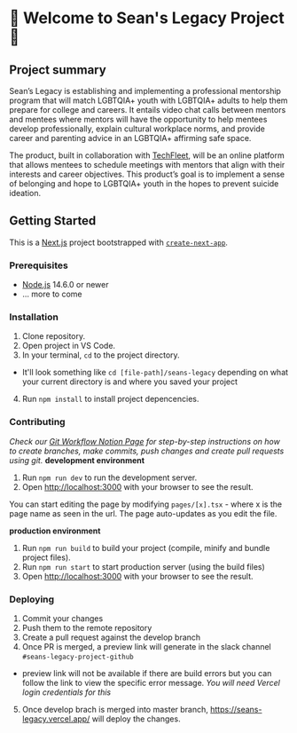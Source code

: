 # 🌈 Welcome to Sean's Legacy Project 🌈

## Project summary

Sean’s Legacy is establishing and implementing a professional mentorship program that will match LGBTQIA+ youth with LGBTQIA+ adults to help them prepare for college and careers. It entails video chat calls between mentors and mentees where mentors will have the opportunity to help mentees develop professionally, explain cultural workplace norms, and provide career and parenting advice in an LGBTQIA+ affirming safe space.

The product, built in collaboration with [TechFleet](https://techfleet.org/), will be an online platform that allows mentees to schedule meetings with mentors that align with their interests and career objectives. This product’s goal is to implement a sense of belonging and hope to LGBTQIA+ youth in the hopes to prevent suicide ideation.

## Getting Started

This is a [Next.js](https://nextjs.org/) project bootstrapped with [`create-next-app`](https://github.com/vercel/next.js/tree/canary/packages/create-next-app).

### Prerequisites

- [Node.js](https://nodejs.org/en/) 14.6.0 or newer
- ... more to come

### Installation

1. Clone repository.
2. Open project in VS Code.
3. In your terminal, `cd` to the project directory.

- It'll look something like `cd [file-path]/seans-legacy` depending on what your current directory is and where you saved your project

4. Run `npm install` to install project depencencies.

### Contributing

_Check our [Git Workflow Notion Page](https://www.notion.so/tech-fleet-community-dao/Git-Workflow-6f724ba0779d4ec5bc138b10c360958d) for step-by-step instructions on how to create branches, make commits, push changes and create pull requests using git._
**development environment**

1. Run `npm run dev` to run the development server.
2. Open [http://localhost:3000](http://localhost:3000) with your browser to see the result.

You can start editing the page by modifying `pages/[x].tsx` - where x is the page name as seen in the url. The page auto-updates as you edit the file.

**production environment**

1. Run `npm run build` to build your project (compile, minify and bundle project files).
2. Run `npm run start` to start production server (using the build files)
3. Open [http://localhost:3000](http://localhost:3000) with your browser to see the result.

### Deploying

1. Commit your changes
2. Push them to the remote repository
3. Create a pull request against the develop branch
4. Once PR is merged, a preview link will generate in the slack channel `#seans-legacy-project-github`

- preview link will not be available if there are build errors but you can follow the link to view the specific error message. _You will need Vercel login credentials for this_

5. Once develop brach is merged into master branch, https://seans-legacy.vercel.app/ will deploy the changes.
